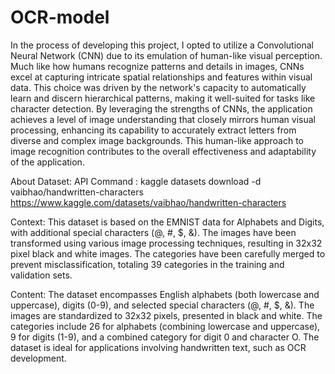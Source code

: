 # OCR-model

In the process of developing this project, I opted to utilize a Convolutional Neural Network (CNN) due to its emulation of human-like visual perception. Much like how humans recognize patterns and details in images, CNNs excel at capturing intricate spatial relationships and features within visual data. This choice was driven by the network's capacity to automatically learn and discern hierarchical patterns, making it well-suited for tasks like character detection. By leveraging the strengths of CNNs, the application achieves a level of image understanding that closely mirrors human visual processing, enhancing its capability to accurately extract letters from diverse and complex image backgrounds. This human-like approach to image recognition contributes to the overall effectiveness and adaptability of the application.

About Dataset:
API Command : kaggle datasets download -d vaibhao/handwritten-characters
https://www.kaggle.com/datasets/vaibhao/handwritten-characters

Context:
This dataset is based on the EMNIST data for Alphabets and Digits, with additional special characters (@, #, $, &). The images have been transformed using various image processing techniques, resulting in 32x32 pixel black and white images. The categories have been carefully merged to prevent misclassification, totaling 39 categories in the training and validation sets.

Content:
The dataset encompasses English alphabets (both lowercase and uppercase), digits (0-9), and selected special characters (@, #, $, &). The images are standardized to 32x32 pixels, presented in black and white. The categories include 26 for alphabets (combining lowercase and uppercase), 9 for digits (1-9), and a combined category for digit 0 and character O. The dataset is ideal for applications involving handwritten text, such as OCR development.
